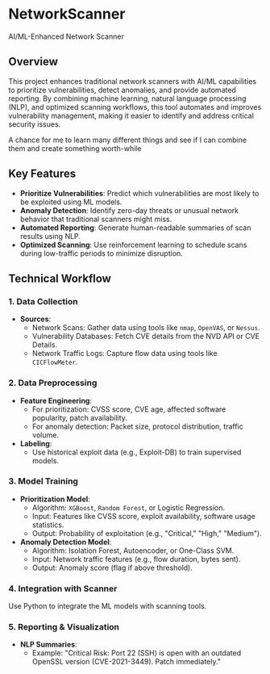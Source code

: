 # NetworkScanner
AI/ML-Enhanced Network Scanner

## Overview
This project enhances traditional network scanners with AI/ML capabilities to prioritize vulnerabilities, detect anomalies, and provide automated reporting. By combining machine learning, natural language processing (NLP), and optimized scanning workflows, this tool automates and improves vulnerability management, making it easier to identify and address critical security issues.

A chance for me to learn many different things and see if I can combine them and create something worth-while

## Key Features
- **Prioritize Vulnerabilities**: Predict which vulnerabilities are most likely to be exploited using ML models.
- **Anomaly Detection**: Identify zero-day threats or unusual network behavior that traditional scanners might miss.
- **Automated Reporting**: Generate human-readable summaries of scan results using NLP.
- **Optimized Scanning**: Use reinforcement learning to schedule scans during low-traffic periods to minimize disruption.

## Technical Workflow
### 1. Data Collection
- **Sources**:
  - Network Scans: Gather data using tools like `nmap`, `OpenVAS`, or `Nessus`.
  - Vulnerability Databases: Fetch CVE details from the NVD API or CVE Details.
  - Network Traffic Logs: Capture flow data using tools like `CICFlowMeter`.

### 2. Data Preprocessing
- **Feature Engineering**:
  - For prioritization: CVSS score, CVE age, affected software popularity, patch availability.
  - For anomaly detection: Packet size, protocol distribution, traffic volume.
- **Labeling**:
  - Use historical exploit data (e.g., Exploit-DB) to train supervised models.

### 3. Model Training
- **Prioritization Model**:
  - Algorithm: `XGBoost`, `Random Forest`, or Logistic Regression.
  - Input: Features like CVSS score, exploit availability, software usage statistics.
  - Output: Probability of exploitation (e.g., "Critical," "High," "Medium").
- **Anomaly Detection Model**:
  - Algorithm: Isolation Forest, Autoencoder, or One-Class SVM.
  - Input: Network traffic features (e.g., flow duration, bytes sent).
  - Output: Anomaly score (flag if above threshold).

### 4. Integration with Scanner
Use Python to integrate the ML models with scanning tools. 

### 5. Reporting & Visualization
- **NLP Summaries**:
  - Example: "Critical Risk: Port 22 (SSH) is open with an outdated OpenSSL version (CVE-2021-3449). Patch immediately."

